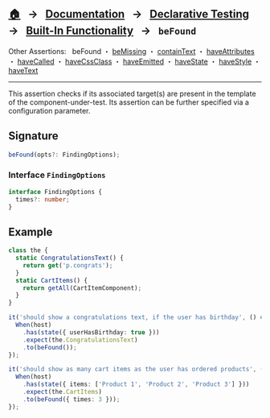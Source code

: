 ## [🏠][home] &nbsp; → &nbsp; **[Documentation][docs]** &nbsp; → &nbsp; [Declarative Testing][declarative] &nbsp; → &nbsp; [Built-In Functionality][index] &nbsp; → &nbsp; `beFound`

[home]: ../README.md
[docs]: ../overview.md
[declarative]: ../index.md
[index]: ../built-in.md
[befound]: ./be-found.md
[bemissing]: ./be-missing.md
[containtext]: ./contain-text.md
[haveattributes]: ./have-attributes.md
[havecalled]: ./have-called.md
[havecssclass]: ./have-css-class.md
[haveemitted]: ./have-emitted.md
[havestate]: ./have-state.md
[havestyle]: ./have-style.md
[havetext]: ./have-text.md

Other Assertions: &nbsp; beFound ・ [beMissing] ・ [containText] ・ [haveAttributes] ・ [haveCalled] ・ [haveCssClass] ・ [haveEmitted] ・ [haveState] ・ [haveStyle] ・ [haveText]

---

This assertion checks if its associated target(s) are present in the template of the component-under-test. Its assertion can be further specified via a configuration parameter.

## Signature

```ts
beFound(opts?: FindingOptions);
```

### Interface `FindingOptions`

```ts
interface FindingOptions {
  times?: number;
}
```

## Example

```ts
class the {
  static CongratulationsText() {
    return get('p.congrats');
  }
  static CartItems() {
    return getAll(CartItemComponent);
  }
}

it('should show a congratulations text, if the user has birthday', () => {
  When(host)
    .has(state({ userHasBirthday: true }))
    .expect(the.CongratulationsText)
    .to(beFound());
});

it('should show as many cart items as the user has ordered products', () => {
  When(host)
    .has(state({ items: ['Product 1', 'Product 2', 'Product 3'] }))
    .expect(the.CartItems)
    .to(beFound({ times: 3 }));
});
```

